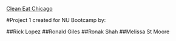 <!-- # project1 -->

[Clean Eat Chicago](https://rshah-nu.github.io/project1/)

#Project 1 created for NU Bootcamp by:

##Rick Lopez
##Ronald Giles
##Ronak Shah
##Melissa St Moore

